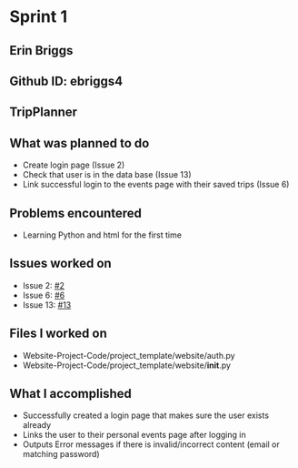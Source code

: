 # Sprint 1
## Erin Briggs
## Github ID: ebriggs4
## TripPlanner

## What was planned to do
- Create login page (Issue 2)
- Check that user is in the data base (Issue 13)
- Link successful login to the events page with their saved trips (Issue 6)

## Problems encountered
- Learning Python and html for the first time

## Issues worked on
- Issue 2: [#2](https://github.com/jrichcodes/Website-Project-Code/issues/2)
- Issue 6: [#6](https://github.com/jrichcodes/Website-Project-Code/issues/6)
- Issue 13: [#13](https://github.com/jrichcodes/Website-Project-Code/issues/13)

## Files I worked on
- Website-Project-Code/project_template/website/auth.py
- Website-Project-Code/project_template/website/__init__.py

## What I accomplished
- Successfully created a login page that makes sure the user exists already
- Links the user to their personal events page after logging in
- Outputs Error messages if there is invalid/incorrect content (email or matching password)

